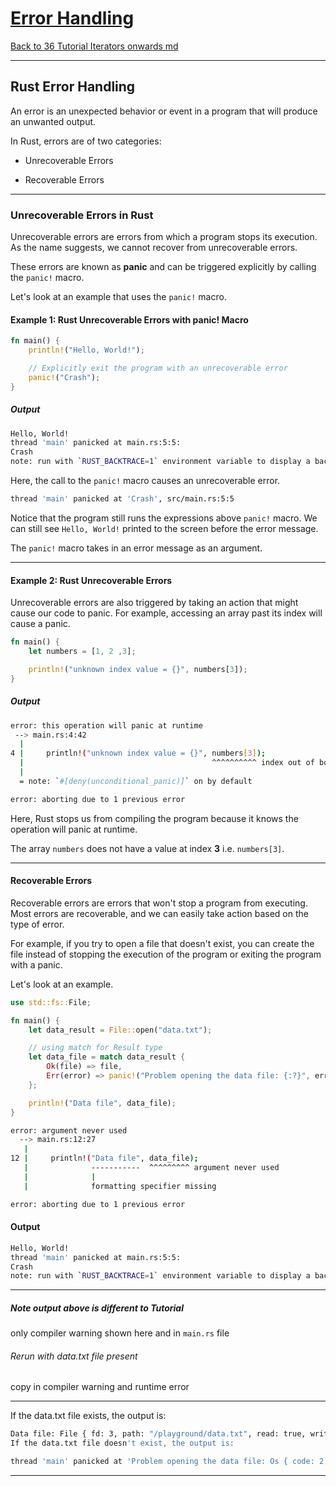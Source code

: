 # [Error Handling](https://www.programiz.com/rust/error-handling)

[Back to 36 Tutorial Iterators onwards md](/documentation/36-Tutorial-Iterators-onwards.md)

____

## Rust Error Handling

An error is an unexpected behavior or event in a program that will produce an unwanted output.

In Rust, errors are of two categories:

- Unrecoverable Errors

- Recoverable Errors

____

### Unrecoverable Errors in Rust

Unrecoverable errors are errors from which a program stops its execution. As the name suggests, we cannot recover from unrecoverable errors.

These errors are known as **panic** and can be triggered explicitly by calling the `panic!` macro.

Let's look at an example that uses the `panic!` macro.

#### Example 1: Rust Unrecoverable Errors with panic! Macro

```rust
fn main() {
    println!("Hello, World!");

    // Explicitly exit the program with an unrecoverable error
    panic!("Crash");
}
```

##### Output

```bash
Hello, World!
thread 'main' panicked at main.rs:5:5:
Crash
note: run with `RUST_BACKTRACE=1` environment variable to display a backtrace
```

Here, the call to the `panic!` macro causes an unrecoverable error.

```bash
thread 'main' panicked at 'Crash', src/main.rs:5:5
```
Notice that the program still runs the expressions above `panic!` macro. We can still see `Hello, World!` printed to the screen before the error message.

The `panic!` macro takes in an error message as an argument.

____

#### Example 2: Rust Unrecoverable Errors

Unrecoverable errors are also triggered by taking an action that might cause our code to panic. For example, accessing an array past its index will cause a panic.

```rust
fn main() {
    let numbers = [1, 2 ,3];

    println!("unknown index value = {}", numbers[3]);
}
```

##### Output

```bash
error: this operation will panic at runtime
 --> main.rs:4:42
  |
4 |     println!("unknown index value = {}", numbers[3]);
  |                                          ^^^^^^^^^^ index out of bounds: the length is 3 but the index is 3  
  |
  = note: `#[deny(unconditional_panic)]` on by default

error: aborting due to 1 previous error
```

Here, Rust stops us from compiling the program because it knows the operation will panic at runtime.

The array `numbers` does not have a value at index **3** i.e. `numbers[3]`.

____

#### Recoverable Errors

Recoverable errors are errors that won't stop a program from executing. Most errors are recoverable, and we can easily take action based on the type of error.

For example, if you try to open a file that doesn't exist, you can create the file instead of stopping the execution of the program or exiting the program with a panic.

Let's look at an example.

```rust
use std::fs::File;

fn main() {
    let data_result = File::open("data.txt");

    // using match for Result type
    let data_file = match data_result {
        Ok(file) => file,
        Err(error) => panic!("Problem opening the data file: {:?}", error),
    };

    println!("Data file", data_file);
}
```


```bash
error: argument never used
  --> main.rs:12:27
   |
12 |     println!("Data file", data_file);
   |              -----------  ^^^^^^^^^ argument never used
   |              |
   |              formatting specifier missing

error: aborting due to 1 previous error
```

#### Output

```bash
Hello, World!
thread 'main' panicked at main.rs:5:5:
Crash
note: run with `RUST_BACKTRACE=1` environment variable to display a backtrace
```

____

##### Note output above is different to Tutorial

only compiler warning shown here and in `main.rs` file

###### Rerun with data.txt file present

copy in compiler warning and runtime error

____

If the data.txt file exists, the output is:

```bash
Data file: File { fd: 3, path: "/playground/data.txt", read: true, write: false }
If the data.txt file doesn't exist, the output is:
```

```bash
thread 'main' panicked at 'Problem opening the data file: Os { code: 2, kind: NotFound, message: "No such file or directory" }', src/main.rs:8:23
```

____
